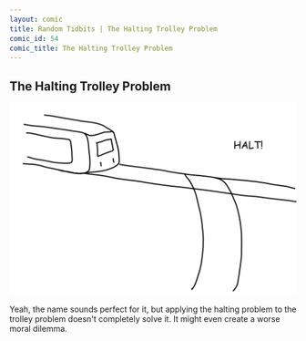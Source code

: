 ```yaml
---
layout: comic
title: Random Tidbits | The Halting Trolley Problem
comic_id: 54
comic_title: The Halting Trolley Problem
---
```


## The Halting Trolley Problem

<img id="img54" src="/assets/images/54.png">

Yeah, the name sounds perfect for it, but applying the halting problem to the trolley problem doesn't completely solve it. It might even create a worse moral dilemma.
